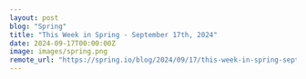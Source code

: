```yaml
---
layout: post
blog: "Spring"
title: "This Week in Spring - September 17th, 2024"
date: 2024-09-17T00:00:00Z
image: images/spring.png
remote_url: "https://spring.io/blog/2024/09/17/this-week-in-spring-september-17th-2024"
---
```

